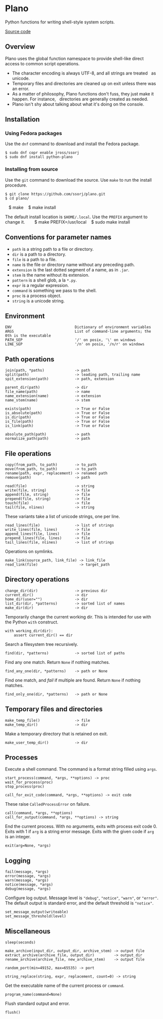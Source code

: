 # Plano

Python functions for writing shell-style system scripts.

[Source code](https://github.com/ssorj/plano)

## Overview

Plano uses the global function namespace to provide shell-like direct
access to common script operations.

 - The character encoding is always UTF-8, and all strings are treated
   as unicode.
 - Temporary files and directories are cleaned up on exit unless there was an error.
 - As a matter of philosophy, Plano functions don't fuss, they just make it happen.  For instance,
   directories are generally created as needed.
 - Plano isn't shy about talking about what it's doing on the console.

## Installation

### Using Fedora packages

Use the `dnf` command to download and install the Fedora package.

    $ sudo dnf copr enable jross/ssorj
    $ sudo dnf install python-plano

### Installing from source

Use the `git` command to download the source.  Use `make` to run the
install procedure.

    $ git clone https://github.com/ssorj/plano.git
    $ cd plano/
    $ make
    $ make install

The default install location is `$HOME/.local`. Use the `PREFIX`
argument to change it.
    
    $ make PREFIX=/usr/local
    $ sudo make install

## Conventions for parameter names

 - `path` is a string path to a file or directory.
 - `dir` is a path to a directory.
 - `file` is a path to a file.
 - `name` is the file or directory name without any preceding path.
 - `extension` is the last dotted segment of a name, as in `.jar`.
 - `stem` is the name without its extension.
 - `pattern` is a shell glob, a la `*.py`.
 - `expr` is a regular expression.
 - `command` is something we pass to the shell.
 - `proc` is a process object.
 - `string` is a unicode string.

## Environment

    ENV                             Dictionary of environment variables
    ARGS                            List of command-line arguments; the 0th is the executable
    PATH_SEP                        '/' on posix, '\' on windows
    LINE_SEP                        '/n' on posix, '/n/r' on windows

## Path operations

    join(path, *paths)              -> path
    split(path)                     -> leading path, trailing name
    spit_extension(path)            -> path, extension

    parent_dir(path)                -> dir
    file_name(path)                 -> name
    name_extension(name)            -> extension
    name_stem(name)                 -> stem

    exists(path)                    -> True or False
    is_absolute(path)               -> True or False
    is_dir(path)                    -> True or False
    is_file(path)                   -> True or False
    is_link(path)                   -> True or False

    absolute_path(path)             -> path
    normalize_path(path)            -> path

## File operations

    copy(from_path, to_path)        -> to_path
    move(from_path, to_path)        -> to_path
    rename(path, expr, replacement) -> renamed path
    remove(path)                    -> path

    read(file)                      -> string
    write(file, string)             -> file
    append(file, string)            -> file
    prepend(file, string)           -> file
    touch(file)                     -> file
    tail(file, nlines)              -> string

These variants take a list of unicode strings, one per line.

    read_lines(file)                -> list of strings
    write_lines(file, lines)        -> file
    append_lines(file, lines)       -> file
    prepend_lines(file, lines)      -> file
    tail_lines(file, nlines)        -> list of strings

Operations on symlinks.

    make_link(source_path, link_file) -> link_file
    read_link(file)                   -> target_path

## Directory operations

    change_dir(dir)                 -> previous dir
    current_dir()                   -> dir
    home_dir(user="")               -> dir
    list_dir(dir, *patterns)        -> sorted list of names
    make_dir(dir)                   -> dir

Temporarily change the current working dir.  This is intended for use
with the Python `with` construct.

    with working_dir(dir):
        assert current_dir() == dir

Search a filesystem tree recursively.

    find(dir, *patterns)            -> sorted list of paths

Find any one match.  Return `None` if nothing matches.

    find_any_one(dir, *patterns)    -> path or None

Find one match, and *fail* if multiple are found.  Return `None` if
nothing matches.

    find_only_one(dir, *patterns)   -> path or None

## Temporary files and directories

    make_temp_file()                -> file
    make_temp_dir()                 -> dir

Make a temporary directory that is retained on exit.

    make_user_temp_dir()            -> dir

## Processes

Execute a shell command.  The command is a format string filled using
`args`.

    start_process(command, *args, **options) -> proc
    wait_for_process(proc)
    stop_process(proc)

    call_for_exit_code(command, *args, **options) -> exit code

These raise `CalledProcessError` on failure.

    call(command, *args, **options)
    call_for_output(command, *args, **options) -> string

End the current process.  With no arguments, exits with process exit
code 0.  Exits with 1 if `arg` is a string error message.  Exits with
the given code if `arg` is an integer.

    exit(arg=None, *args)

## Logging

    fail(message, *args)
    error(message, *args)
    warn(message, *args)
    notice(message, *args)
    debug(message, *args)

Configure log output.  Message level is `"debug"`, `"notice"`,
`"warn"`, or `"error"`.  The default output is standard error, and the
default threshold is `"notice"`.

    set_message_output(writeable)
    set_message_threshold(level)

## Miscellaneous

    sleep(seconds)

    make_archive(input_dir, output_dir, archive_stem) -> output file
    extract_archive(archive_file, output_dir)         -> output_dir
    rename_archive(archive_file, new_archive_stem)    -> output file

    random_port(min=49152, max=65535) -> port

    string_replace(string, expr, replacement, count=0) -> string

Get the executable name of the current process or `command`.

    program_name(command=None)

Flush standard output and error.

    flush()
